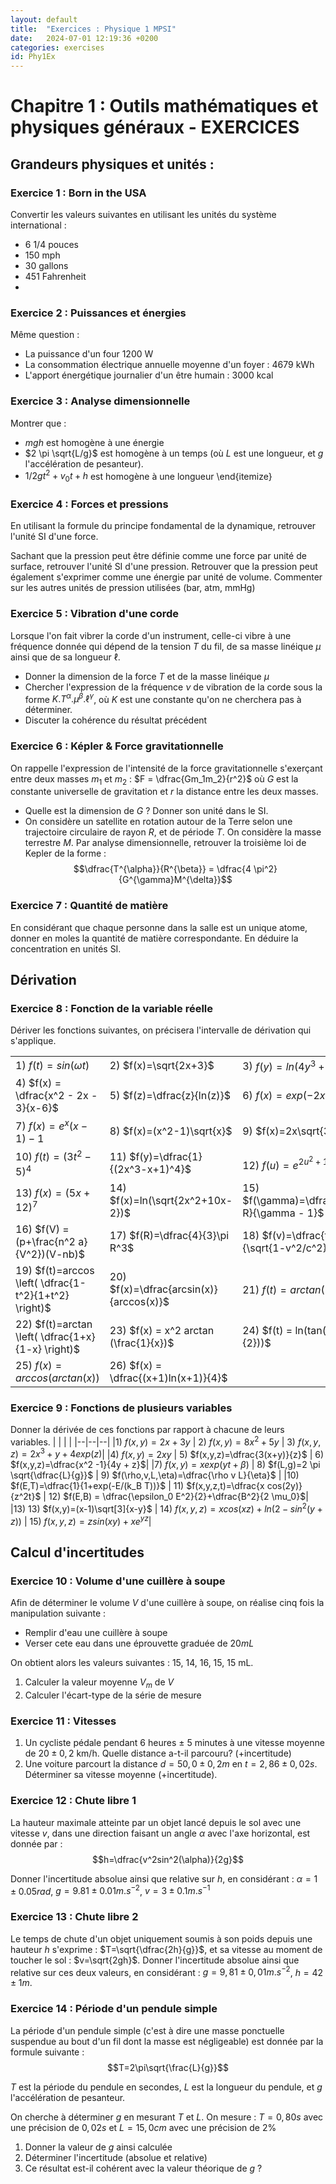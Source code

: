 ```yaml
---
layout: default
title:  "Exercices : Physique 1 MPSI"
date:   2024-07-01 12:19:36 +0200
categories: exercises
id: Phy1Ex
---
```


# Chapitre 1 : Outils mathématiques et physiques généraux - EXERCICES

## Grandeurs physiques et unités : 

### Exercice 1 : Born in the USA

Convertir les valeurs suivantes en utilisant les unités du système international : 
- 6 1/4 pouces
- 150 mph
- 30 gallons
- 451 Fahrenheit
- 
### Exercice 2 : Puissances et énergies

Même question : 

- La puissance d'un four 1200 W
- La consommation électrique annuelle moyenne d'un foyer : 4679 kWh
- L'apport énergétique journalier d'un être humain : 3000 kcal

### Exercice 3 : Analyse dimensionnelle

Montrer que : 
- $mgh$ est homogène à une énergie
- $2 \pi \sqrt{L/g}$ est homogène à un temps (où $L$ est une longueur, et $g$ l'accélération de pesanteur).
- $1/2 g t ^2 +v_0 t + h$ est homogène à une longueur
\end{itemize}


### Exercice 4 : Forces et pressions

En utilisant la formule du principe fondamental de la dynamique, retrouver l'unité SI d'une force. 

Sachant que la pression peut être définie comme une force par unité de surface, retrouver l'unité SI d'une pression. 
Retrouver que la pression peut également s'exprimer comme une énergie par unité de volume. Commenter sur les autres unités de pression utilisées (bar, atm, mmHg)

### Exercice 5 : Vibration d'une corde

Lorsque l'on fait vibrer la corde d'un instrument, celle-ci vibre à une fréquence donnée qui dépend de la tension $T$ du fil, de sa masse linéique $\mu$ ainsi que de sa longueur $\ell$.
- Donner la dimension de la force $T$ et de la masse linéique $\mu$
- Chercher l'expression de la fréquence $\nu$ de vibration de la corde sous la forme $K.T^{\alpha}.\mu^{\beta}.\ell^{\gamma}$, où $K$ est une constante qu'on ne cherchera pas à déterminer.
- Discuter la cohérence du résultat précédent

### Exercice 6 : Képler \& Force gravitationnelle

On rappelle l'expression de l'intensité de la force gravitationnelle s'exerçant entre deux masses $m_1$ et $m_2$ : $F = \dfrac{Gm_1m_2}{r^2}$ où $G$ est la constante universelle de gravitation et $r$ la distance entre les deux masses.
- Quelle est la dimension de $G$ ? Donner son unité dans le SI. 
- On considère un satellite en rotation autour de la Terre selon une trajectoire circulaire de rayon $R$, et de période $T$. On considère la masse terrestre $M$. Par analyse dimensionnelle, retrouver la troisième loi de Kepler de la forme : 
$$\dfrac{T^{\alpha}}{R^{\beta}} = \dfrac{4 \pi^2}{G^{\gamma}M^{\delta}}$$

### Exercice 7 : Quantité de matière

En considérant que chaque personne dans la salle est un unique atome, donner en moles la quantité de matière correspondante. En déduire la concentration en unités SI. 

## Dérivation 

### Exercice 8 : Fonction de la variable réelle

Dériver les fonctions suivantes, on précisera l'intervalle de dérivation qui s'applique. 

|  |  |  |
|--|--|--|
|1)  $f(t)=sin(\omega t)$  | 2)  $f(x)=\sqrt{2x+3}$ | 3)  $f(y) = ln(4y^3 + 2)$|
|4)  $f(x) = \dfrac{x^2 - 2x - 3}{x-6}$ | 5)  $f(z)=\dfrac{z}{ln(z)}$ | 6)  $f(x)=exp(-2x +\alpha)$|
|7)  $f(x)=e^x(x-1)-1$ | 8)  $f(x)=(x^2-1)\sqrt{x}$ | 9)  $f(x)=2x\sqrt{3x^2+5}$|
|10)  $f(t)=(3t^2-5)^4$ | 11)  $f(y)=\dfrac{1}{(2x^3-x+1)^4}$ | 12)  $f(u)=e^{2u^2+1}$|
|13)  $f(x)=(5x+12)^7$ | 14)  $f(x)=ln(\sqrt{2x^2+10x-2})$ | 15)  $f(\gamma)=\dfrac{\gamma R}{\gamma - 1}$|
|16)  $f(V) = (p+\frac{n^2 a}{V^2})(V-nb)$ | 17)  $f(R)=\dfrac{4}{3}\pi R^3$ | 18)  $f(v)=\dfrac{t-vx/c^2}{\sqrt{1-v^2/c^2}}$|
|19) $f(t)=arccos \left( \dfrac{1-t^2}{1+t^2} \right)$ | 20) $f(x)=\dfrac{arcsin(x)}{arccos(x)}$ | 21) $f(t)=arctan(2t^2+1)$|
|22) $f(t)=arctan \left( \dfrac{1+x}{1-x} \right)$ | 23) $f(x) = x^2 arctan (\frac{1}{x})$ | 24) $f(t) = ln(tan(\frac{t}{2}))$|
|25) $f(x) = arccos(arctan(x))$ | 26) $f(x) = \dfrac{(x+1)ln(x+1)}{4}$||

### Exercice 9 : Fonctions de plusieurs variables

Donner la dérivée de ces fonctions par rapport à chacune de leurs variables.
|  |  |  |
|--|--|--|
|1)  $f(x,y)=2x + 3y$ | 2)  $f(x,y)=8x^2+5y$ | 3)  $f(x,y,z) = 2x^3 + y + 4 exp(z)$|
|4)  $f(x,y)=2xy$ | 5)  $f(x,y,z)=\dfrac{3(x+y)}{z}$ | 6)  $f(x,y,z)=\dfrac{x^2 -1}{4y + z}$|
|7)  $f(x,y)=xexp(yt+\beta)$ | 8)  $f(L,g)=2 \pi \sqrt{\dfrac{L}{g}}$ | 9)  $f(\rho,v,L,\eta)=\dfrac{\rho v L}{\eta}$ |
|10)  $f(E,T)=\dfrac{1}{1+exp(-E/(k_B T))}$ | 11)  $f(x,y,z,t)=\dfrac{x cos(2y)}{z^2t}$ | 12)  $f(E,B) = \dfrac{\epsilon_0 E^2}{2}+\dfrac{B^2}{2 \mu_0}$|
|13)  13)  $f(x,y)=(x-1)\sqrt[3]{x-y}$ | 14)  $f(x,y,z) = xcos(xz)+ln(2-sin^2(y+z))$ | 15)  $f(x,y,z) = zsin(xy)+xe^{yz}$|

## Calcul d'incertitudes

### Exercice 10 : Volume d'une cuillère à soupe

Afin de déterminer le volume $V$ d'une cuillère à soupe, on réalise cinq fois la manipulation suivante : 
- Remplir d'eau une cuillère à soupe
- Verser cete eau dans une éprouvette graduée de $20mL$

On obtient alors les valeurs suivantes : 15, 14, 16, 15, 15 mL.
1. Calculer la valeur moyenne $V_m$ de $V$
2. Calculer l'écart-type de la série de mesure

### Exercice 11 : Vitesses

1. Un cycliste pédale pendant 6 heures $\pm$ 5 minutes à une vitesse moyenne de $20 \pm 0,2$ km/h. Quelle distance a-t-il parcouru? (+incertitude)
2. Une voiture parcourt la distance $d=50,0\pm0,2m$ en $t=2,86 \pm 0,02 s$. Déterminer sa vitesse moyenne (+incertitude).

### Exercice 12 : Chute libre 1

La hauteur maximale atteinte par un objet lancé depuis le sol avec une vitesse $v$, dans une direction faisant un angle $\alpha$ avec l'axe horizontal, est donnée par : 
$$h=\dfrac{v^2sin^2(\alpha)}{2g}$$ 

Donner l'incertitude absolue ainsi que relative sur $h$, en considérant : $\alpha = 1\pm 0.05 rad$, $g=9.81 \pm 0.01 m.s^{-2}$, $v=3 \pm 0.1 m.s^{-1}$

### Exercice 13 : Chute libre 2

Le temps de chute d'un objet uniquement soumis à son poids depuis une hauteur $h$ s'exprime : $T=\sqrt{\dfrac{2h}{g}}$, et sa vitesse au moment de toucher le sol : $v=\sqrt{2gh}$. 
Donner l'incertitude absolue ainsi que relative sur ces deux valeurs, en considérant : $g=9,81 \pm 0,01 m.s^{-2}$, $h=42 \pm 1m$.

### Exercice 14  : Période d'un pendule simple
La période d'un pendule simple (c'est à dire une masse ponctuelle suspendue au bout d'un fil dont la masse est négligeable) est donnée par la formule suivante : 
$$T=2\pi\sqrt{\frac{L}{g}}$$

$T$ est la période du pendule en secondes, $L$ est la longueur du pendule, et $g$ l'accélération de pesanteur.

On cherche à déterminer $g$ en mesurant $T$ et $L$. On mesure : $T=0,80s$ avec une précision de $0,02s$ et $L=15,0 cm$ avec une précision de $2\%$

1. Donner la valeur de $g$ ainsi calculée
2. Déterminer l'incertitude (absolue et relative)
3. Ce résultat est-il cohérent avec la valeur théorique de $g$ ?